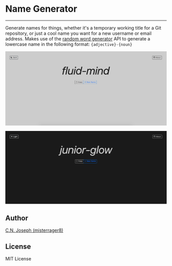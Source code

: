 # Name Generator
---

Generate names for things, whether it's a temporary working title for a Git repository, or just a cool name you want for a new username or email address. Makes use of the [random word generator](https://random-word-form.herokuapp.com/) API to generate a lowercase name in the following format: `{adjective}-{noun}`

![](/docs/screenshot1.png)

![](/docs/screenshot2.png)

## Author

[C.N. Joseph (misterrager8)](https://github.com/misterrager8)

## License

MIT License
